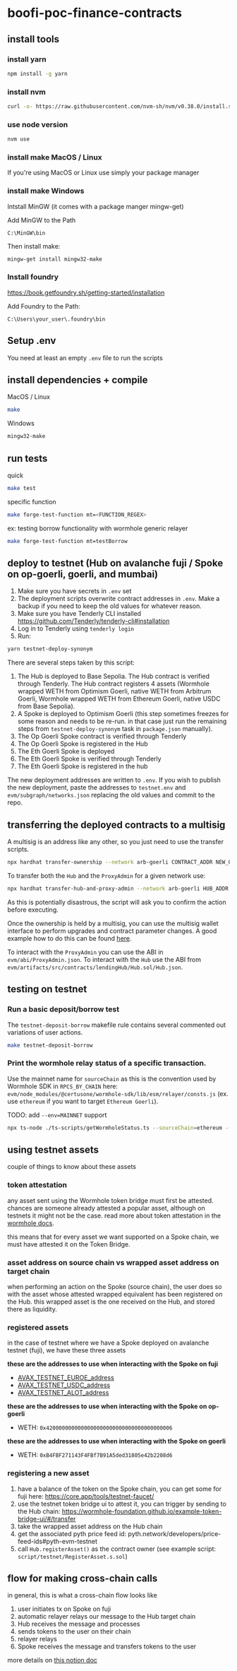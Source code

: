 # boofi-poc-finance-contracts

## install tools

### install yarn

```bash
npm install -g yarn
```

### install nvm
```bash
curl -o- https://raw.githubusercontent.com/nvm-sh/nvm/v0.38.0/install.sh | bash
```

### use node version
```bash
nvm use
```

### install make MacOS / Linux

If you're using MacOS or Linux use simply your package manager

### install make Windows

Intstall MinGW (it comes with a package manger mingw-get)

Add MinGW to the Path

```
C:\MinGW\bin
```

Then install make:

```bash
mingw-get install mingw32-make
```

### Install foundry

https://book.getfoundry.sh/getting-started/installation

Add Foundry to the Path:

```
C:\Users\your_user\.foundry\bin
```

## Setup .env

You need at least an empty `.env` file to run the scripts

## install dependencies + compile

MacOS / Linux

```bash
make
```

Windows

```bash
mingw32-make
```

## run tests

quick

```bash
make test
```

specific function

```bash
make forge-test-function mt=<FUNCTION_REGEX>
```

ex: testing borrow functionality with wormhole generic relayer

```bash
make forge-test-function mt=testBorrow
```

## deploy to testnet (Hub on avalanche fuji / Spoke on op-goerli, goerli, and mumbai)

1. Make sure you have secrets in `.env` set
2. The deployment scripts overwrite contract addresses in `.env`. Make a backup if you need to keep the old values for whatever reason.
3. Make sure you have Tenderly CLI installed https://github.com/Tenderly/tenderly-cli#installation
4. Log in to Tenderly using `tenderly login`
5. Run:

```bash
yarn testnet-deploy-synonym
```

There are several steps taken by this script:
1. The Hub is deployed to Base Sepolia. The Hub contract is verified through Tenderly. The Hub contract registers 4 assets (Wormhole wrapped WETH from Optimism Goerli, native WETH from Arbitrum Goerli, Wormhole wrapped WETH from Ethereum Goerli, native USDC from Base Sepolia).
2. A Spoke is deployed to Optimism Goerli (this step sometimes freezes for some reason and needs to be re-run. in that case just run the remaining steps from `testnet-deploy-synonym` task in `package.json` manually).
3. The Op Goerli Spoke contract is verified through Tenderly
4. The Op Goerli Spoke is registered in the Hub
5. The Eth Goerli Spoke is deployed
6. The Eth Goerli Spoke is verified through Tenderly
7. The Eth Goerli Spoke is registered in the hub

The new deployment addresses are written to `.env`. If you wish to publish the new deployment, paste the addresses to `testnet.env` and `evm/subgraph/networks.json` replacing the old values and commit to the repo.

## transferring the deployed contracts to a multisig

A multisig is an address like any other, so you just need to use the transfer scripts.

```bash
npx hardhat transfer-ownership --network arb-goerli CONTRACT_ADDR NEW_OWNER
```

To transfer both the `Hub` and the `ProxyAdmin` for a given network use:

```bash
npx hardhat transfer-hub-and-proxy-admin --network arb-goerli HUB_ADDR NEW_OWNER
```

As this is potentially disastrous, the script will ask you to confirm the action before executing.

Once the ownership is held by a multisig, you can use the multisig wallet interface to perform upgrades and contract parameter changes. A good example how to do this can be found [here](https://medium.com/@msvstj/how-to-upgrade-proxies-in-multisig-safe-b09f03cbce4c).

To interact with the `ProxyAdmin` you can use the ABI in `evm/abi/ProxyAdmin.json`. To interact with the `Hub` use the ABI from `evm/artifacts/src/contracts/lendingHub/Hub.sol/Hub.json`.

## testing on testnet

### Run a basic deposit/borrow test

The `testnet-deposit-borrow` makefile rule contains several commented out variations of user actions.

```bash
make testnet-deposit-borrow
```

### Print the wormhole relay status of a specific transaction.

Use the mainnet name for `sourceChain` as this is the convention used by Wormhole SDK in `RPCS_BY_CHAIN` here: `evm/node_modules/@certusone/wormhole-sdk/lib/esm/relayer/consts.js` (ex. use `ethereum` if you want to target `Ethereum Goerli`).

TODO: add `--env=MAINNET` support

```bash
npx ts-node ./ts-scripts/getWormholeStatus.ts --sourceChain=ethereum --tx=0x3799920c1bf24156e9f6f0c8bf00fd7fd8cfd60666deae747c765368cd5d0760
```

## using testnet assets

couple of things to know about these assets

### token attestation

any asset sent using the Wormhole token bridge must first be attested. chances are someone already attested a popular asset, although on testnets it might not be the case. read more about token attestation in the [wormhole docs](https://book.wormhole.com/technical/typescript/attestingToken.html).

this means that for every asset we want supported on a Spoke chain, we must have attested it on the Token Bridge.

### asset address on source chain vs wrapped asset address on target chain

when performing an action on the Spoke (source chain), the user does so with the asset whose attested wrapped equivalent has been registered on the Hub. this wrapped asset is the one received on the Hub, and stored there as liquidity.

### registered assets

in the case of testnet where we have a Spoke deployed on avalanche testnet (fuji), we have these three assets

**these are the addresses to use when interacting with the Spoke on fuji**

- [AVAX_TESTNET_EUROE_address](https://testnet.snowtrace.io/address/0xA089a21902914C3f3325dBE2334E9B466071E5f1)
- [AVAX_TESTNET_USDC_address](https://testnet.snowtrace.io/address/0xaf82969ecf299c1f1bb5e1d12ddacc9027431160)
- [AVAX_TESTNET_ALOT_address](https://testnet.snowtrace.io/address/0x9983f755bbd60d1886cbfe103c98c272aa0f03d6)

**these are the addresses to use when interacting with the Spoke on op-goerli**

- WETH: `0x4200000000000000000000000000000000000006`

**these are the addresses to use when interacting with the Spoke on goerli**

- WETH: `0xB4FBF271143F4FBf7B91A5ded31805e42b2208d6`

### registering a new asset

1. have a balance of the token on the Spoke chain, you can get some for fuji here: https://core.app/tools/testnet-faucet/
2. use the testnet token bridge ui to attest it, you can trigger by sending to the Hub chain: https://wormhole-foundation.github.io/example-token-bridge-ui/#/transfer
3. take the wrapped asset address on the Hub chain
4. get the associated pyth price feed id: pyth.network/developers/price-feed-ids#pyth-evm-testnet
5. call `Hub.registerAsset()` as the contract owner (see example script: `script/testnet/RegisterAsset.s.sol`)

## flow for making cross-chain calls

in general, this is what a cross-chain flow looks like

1. user initiates tx on Spoke on fuji
2. automatic relayer relays our message to the Hub target chain
3. Hub receives the message and processes
4. sends tokens to the user on their chain
5. relayer relays
6. Spoke receives the message and transfers tokens to the user


more details on [this notion doc](https://hypotenuselabs.notion.site/Synonym-Protocol-Integration-Docs-769e5b04e87d4f919595bbe0531e5fef?pvs=4)
